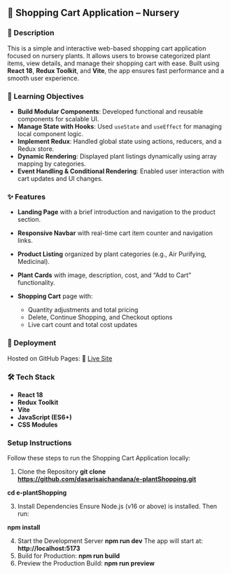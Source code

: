 ## 🛒 Shopping Cart Application – Nursery

### 📝 Description

This is a simple and interactive web-based shopping cart application focused on nursery plants. It allows users to browse categorized plant items, view details, and manage their shopping cart with ease. Built using **React 18**, **Redux Toolkit**, and **Vite**, the app ensures fast performance and a smooth user experience.

### 🎯 Learning Objectives

* **Build Modular Components**: Developed functional and reusable components for scalable UI.
* **Manage State with Hooks**: Used `useState` and `useEffect` for managing local component logic.
* **Implement Redux**: Handled global state using actions, reducers, and a Redux store.
* **Dynamic Rendering**: Displayed plant listings dynamically using array mapping by categories.
* **Event Handling & Conditional Rendering**: Enabled user interaction with cart updates and UI changes.

### ✨ Features

* **Landing Page** with a brief introduction and navigation to the product section.
* **Responsive Navbar** with real-time cart item counter and navigation links.
* **Product Listing** organized by plant categories (e.g., Air Purifying, Medicinal).
* **Plant Cards** with image, description, cost, and “Add to Cart” functionality.
* **Shopping Cart** page with:

  * Quantity adjustments and total pricing
  * Delete, Continue Shopping, and Checkout options
  * Live cart count and total cost updates

### 🚀 Deployment

Hosted on GitHub Pages:
🔗 [Live Site](https://dasarisaichandana.github.io/e-plantShopping/)

### 🛠 Tech Stack

* **React 18**
* **Redux Toolkit**
* **Vite**
* **JavaScript (ES6+)**
* **CSS Modules**
### Setup Instructions
Follow these steps to run the Shopping Cart Application locally:
1. Clone the Repository **git clone https://github.com/dasarisaichandana/e-plantShopping.git**

**cd e-plantShopping**

3. Install Dependencies
Ensure Node.js (v16 or above) is installed. Then run:

**npm install**

4. Start the Development Server
**npm run dev**
The app will start at:
**http://localhost:5173**
5. Build for Production: 
**npm run build**
6. Preview the Production Build: 
**npm run preview**
